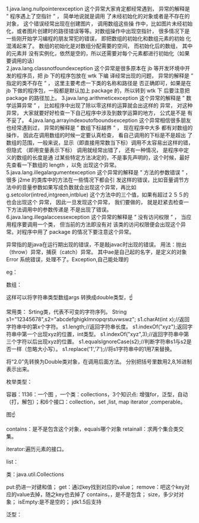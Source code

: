 1.java.lang.nullpointerexception     这个异常大家肯定都经常遇到，     异常的解释是     ”     程序遇上了空指针     ”     ，     简单地说就是调用     了未经初始化的对象或者是不存在的对象，     这个错误经常出现在创建图片，     调用数组这些操     作中，比如图片未经初始化，或者图片创建时的路径错误等等。对数组操作中出现空指针，     很多情况下是一些刚开始学习编程的朋友常犯的错误，     即把数组的初始化和数组元素的初始     化混淆起来了。     数组的初始化是对数组分配需要的空间，     而初始化后的数组，     其中的元素并     没有实例化，依然是空的，所以还需要对每个元素都进行初始化（如果要调用的话）   
  2.java.lang.classnotfoundexception     这个异常是很多原本在     jb     等开发环境中开发的程序员，把     jb     下的程序包放在     wtk     下编     译经常出现的问题，     异常的解释是     ”     指定的类不存在     ”     ，     这里主要考虑一下类的名称和路径是     否正确即可，如果是在     jb     下做的程序包，一般都是默认加上     package     的，所以转到     wtk     下    后要注意把     package     的路径加上。     3.java.lang.arithmeticexception     这个异常的解释是     ”     数学运算异常     ”     ，     比如程序中出现了除以零这样的运算就会出这样的     异常，     对这种异常，     大家就要好好检查一下自己程序中涉及到数学运算的地方，     公式是不是     有不妥了。     4.java.lang.arrayindexoutofboundsexception     这个异常相信很多朋友也经常遇到过，     异常的解释是     ”     数组下标越界     ”     ，     现在程序中大多     都有对数组的操作，     因此在调用数组的时候一定要认真检查，     看自己调用的下标是不是超出     了数组的范围，一般来说，显示（即直接用常数当下标）调用不太容易出这样的错，但隐式     （即用变量表示下标）     调用就经常出错了，     还有一种情况，     是程序中定义的数组的长度是通     过某些特定方法决定的，不是事先声明的，这个时候，最好先查看一下数组的     length     ，以免     出现这个异常。     5.java.lang.illegalargumentexception     这个异常的解释是     ”     方法的参数错误     ”     ，很多     j2me     的类库中的方法在一些情况下都会引     发这样的错误，比如音量调节方法中的音量参数如果写成负数就会出现这个异常，再比如     g.setcolor(intred,intgreen,intblue)     这个方法中的三个值，如果有超过２５５的也会出现这个     异常，     因此一旦发现这个异常，     我们要做的，     就是赶紧去检查一下方法调用中的参数传递是     不是出现了错误。     6.java.lang.illegalaccessexception     这个异常的解释是     ”     没有访问权限     ”     ，     当应用程序要调用一个类，     但当前的方法即没有对     该类的访问权限便会出现这个异常。对程序中用了     package     的情况下要注意这个异常。   

                                                                                   
异常指的是java在运行期出现的错误，不是敲javac时出现的错误。
用法：抛出（throw）异常，捕获（catch）异常。
其中ae是自己起的名字，是定义的对象
Error 系统错误，处理不了。Exception,自己能处理的





eg：



数组：



这样可以将字符串类型数组args 转换成double类型，☝



常用类：
Srting类，代表不可变的字符序列。
String s1="12345678",s2="abcdefghigklmnopqrstuvwswz";
s1.charAt(int x);//返回字符串中的第x个字符。
s1.length;//返回字符串长度。
s1.indexOf("xyz");返回字符串中第一个出现xyz的位置，int类型。
s1.indexOf("xyz",3);//返回字符串中第三个字符以后出现xyz的位置。
s1.equalsIgnoreCase(s2);//判断字符串s1与s2是否一样（忽略大小写）。
s1.replace('1','7');//将s1字符串中的1用7来替换。









将“2.0”先转换为Double类对象，在调用后面方法。
分别把括号里数用2,8,16进制表示出来。

枚举类型：


容器：1136：一个图    ，一个类：collections，3个知识点: 增强for，泛型，自动（打，解包）；和6个接口：collection，set    ,list,     map   iterator    ,comperable。

图☝



contains：是不是包含这个对象，equals哪个对象
retainall：求两个集合类交集。


iterator:遍历元素的接口。



list：

类：java.util.Collections





put:扔进一对键和值；    get：通过key找到对应的value；   remove：吧这个key对应的value去掉，随之key也去掉了
contains，，是不是包含；   size，多少对对象；   isEmpty:是不是空的；
jdk1.5后支持



泛型：































































































